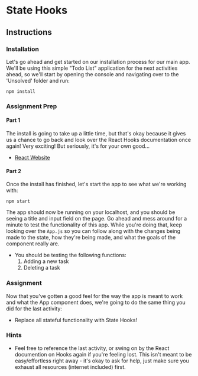 # State Hooks

## Instructions

### Installation

Let's go ahead and get started on our installation process for our main app. We'll be using this simple "Todo List" application for the next activities ahead, so we'll start by opening the console and navigating over to the 'Unsolved' folder and run:

`npm install`

### Assignment Prep

#### Part 1

The install is going to take up a little time, but that's okay because it gives us a chance to go back and look over the React Hooks documentation once again! Very exciting! But seriously, it's for your own good...

* [React Website](https://reactjs.org/docs/hooks-intro.html)

#### Part 2

Once the install has finished, let's start the app to see what we're working with:

`npm start`

The app should now be running on your localhost, and you should be seeing a title and input field on the page. Go ahead and mess around for a minute to test the functionality of this app. While you're doing that, keep looking over the `App.js` so you can follow along with the changes being made to the state, how they're being made, and what the goals of the component really are.

* You should be testing the following functions:
  1. Adding a new task
  2. Deleting a task
  
### Assignment

Now that you've gotten a good feel for the way the app is meant to work and what the App component does, we're going to do the same thing you did for the last activity:

* Replace all stateful functionality with State Hooks!
  
### Hints
  
* Feel free to reference the last activity, or swing on by the React documention on Hooks again if you're feeling lost. This isn't meant to be easy/effortless right away - it's okay to ask for help, just make sure you exhaust all resources (internet included) first.
